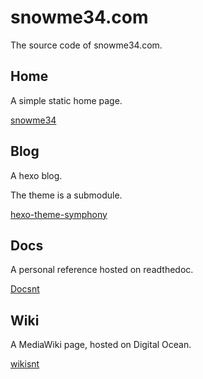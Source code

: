 # snowme34.com

The source code of snowme34.com.

## Home

A simple static home page.

[snowme34](https://snowme34.com)

## Blog

A hexo blog.

The theme is a submodule.

[hexo-theme-symphony](https://github.com/snowme34/hexo-theme-symphony)

## Docs

A personal reference hosted on readthedoc.

[Docsnt](https://docs.snowme34.com/en/latest/)

## Wiki

A MediaWiki page, hosted on Digital Ocean.

[wikisnt](https://wiki.snowme34.com/index.php/Main_Page)
